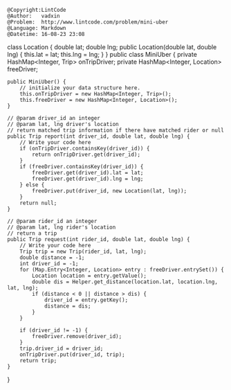 ```
@Copyright:LintCode
@Author:   vadxin
@Problem:  http://www.lintcode.com/problem/mini-uber
@Language: Markdown
@Datetime: 16-08-23 23:08
```

class Location {
    double lat;
    double lng;
    public Location(double lat, double lng) {
        this.lat = lat;
        this.lng = lng;
    }
}
public class MiniUber {
    private HashMap<Integer, Trip> onTripDriver;
    private HashMap<Integer, Location> freeDriver;

    public MiniUber() {
        // initialize your data structure here.
        this.onTripDriver = new HashMap<Integer, Trip>();
        this.freeDriver = new HashMap<Integer, Location>();
    }

    // @param driver_id an integer
    // @param lat, lng driver's location
    // return matched trip information if there have matched rider or null
    public Trip report(int driver_id, double lat, double lng) {
        // Write your code here
        if (onTripDriver.containsKey(driver_id)) {
            return onTripDriver.get(driver_id);
        }
        if (freeDriver.containsKey(driver_id)) {
            freeDriver.get(driver_id).lat = lat;
            freeDriver.get(driver_id).lng = lng;
        } else {
            freeDriver.put(driver_id, new Location(lat, lng));
        }
        return null;
    }

    // @param rider_id an integer
    // @param lat, lng rider's location
    // return a trip
    public Trip request(int rider_id, double lat, double lng) {
        // Write your code here
        Trip trip = new Trip(rider_id, lat, lng);
        double distance = -1;
        int driver_id = -1;
        for (Map.Entry<Integer, Location> entry : freeDriver.entrySet()) {
            Location location = entry.getValue();
            double dis = Helper.get_distance(location.lat, location.lng, lat, lng);
            if (distance < 0 || distance > dis) {
                driver_id = entry.getKey();
                distance = dis;
            }
        }

        if (driver_id != -1) {
            freeDriver.remove(driver_id);
        }
        trip.driver_id = driver_id;
        onTripDriver.put(driver_id, trip);
        return trip;
    }
}